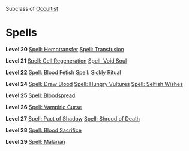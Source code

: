 <!-- TITLE: Faustian -->
<!-- SUBTITLE: Practicioners of the occult often find themselves at an impasse at some point during their intellectual pursuits.  Some hammer away at the wall and become great occultists in their own right.  Others find a way to bypass the wall entirely. Faustians gain a great deal of power by making a pact with extraplanar entities, specifically demons.  Obviously this can be problematic.-->

Subclass of [Occultist](occultist)
# Spells

**Level 20**
[Spell: Hemotransfer](hemotransfer)
[Spell: Transfusion](transfusion)

**Level 21**
[Spell: Cell Regeneration](cell-regeneration)
[Spell: Void Soul](void-soul)

**Level 22**
[Spell: Blood Fetish](blood-fetish)
[Spell: Sickly Ritual](sickly-ritual)

**Level 24**
[Spell: Draw Blood](draw-blood)
[Spell: Hungry Vultures](hungry-vultures)
[Spell: Selfish Wishes](selfish-wishes)

**Level 25**
[Spell: Bloodspread](bloodspread)

**Level 26**
[Spell: Vampiric Curse](vampiric-curse)

**Level 27**
[Spell: Pact of Shadow](pact-of-shadow)
[Spell: Shroud of Death](shroud-of-death)

**Level 28**
[Spell: Blood Sacrifice](blood-sacrifice)

**Level 29**
[Spell: Malarian](malarian)